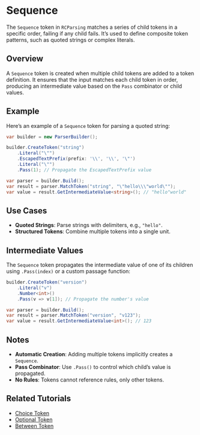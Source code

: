 # Sequence

The `Sequence` token in `RCParsing` matches a series of child tokens in a specific order, failing if any child fails. It’s used to define composite token patterns, such as quoted strings or complex literals.

## Overview

A `Sequence` token is created when multiple child tokens are added to a token definition. It ensures that the input matches each child token in order, producing an intermediate value based on the `Pass` combinator or child values.

## Example

Here’s an example of a `Sequence` token for parsing a quoted string:

```csharp
var builder = new ParserBuilder();

builder.CreateToken("string")
    .Literal("\"")
    .EscapedTextPrefix(prefix: '\\', '\\', '\"')
    .Literal("\"")
    .Pass(1); // Propagate the EscapedTextPrefix value

var parser = builder.Build();
var result = parser.MatchToken("string", "\"hello\\\"world\"");
var value = result.GetIntermediateValue<string>(); // "hello"world"
```

## Use Cases

- **Quoted Strings**: Parse strings with delimiters, e.g., `"hello"`.
- **Structured Tokens**: Combine multiple tokens into a single unit.

## Intermediate Values

The `Sequence` token propagates the intermediate value of one of its children using `.Pass(index)` or a custom passage function:

```csharp
builder.CreateToken("version")
    .Literal("v")
    .Number<int>()
    .Pass(v => v[1]); // Propagate the number's value

var parser = builder.Build();
var result = parser.MatchToken("version", "v123");
var value = result.GetIntermediateValue<int>(); // 123
```

## Notes

- **Automatic Creation**: Adding multiple tokens implicitly creates a `Sequence`.
- **Pass Combinator**: Use `.Pass()` to control which child’s value is propagated.
- **No Rules**: Tokens cannot reference rules, only other tokens.

## Related Tutorials

- [Choice Token](choice)
- [Optional Token](optional)
- [Between Token](between)